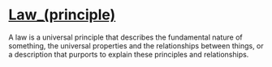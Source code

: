[Law_(principle)](https://en.wikipedia.org/wiki/Law_(principle))
================================================================
A law is a universal principle that describes the fundamental nature of something, the universal properties and the relationships between things, or a description that purports to explain these principles and relationships.